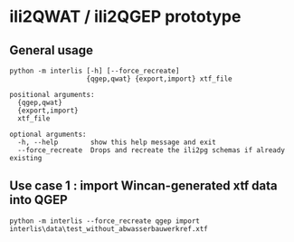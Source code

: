# ili2QWAT / ili2QGEP prototype

## General usage
```
python -m interlis [-h] [--force_recreate]
                   {qgep,qwat} {export,import} xtf_file

positional arguments:
  {qgep,qwat}
  {export,import}
  xtf_file

optional arguments:
  -h, --help        show this help message and exit
  --force_recreate  Drops and recreate the ili2pg schemas if already existing
```

## Use case 1 : import Wincan-generated xtf data into QGEP

```
python -m interlis --force_recreate qgep import interlis\data\test_without_abwasserbauwerkref.xtf
```
